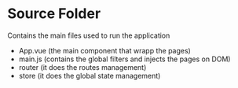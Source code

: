 # Source Folder

Contains the main files used to run the application

- App.vue (the main component that wrapp the pages)
- main.js (contains the global filters and injects the pages on DOM)
- router (it does the routes management)
- store (it does the global state management)
